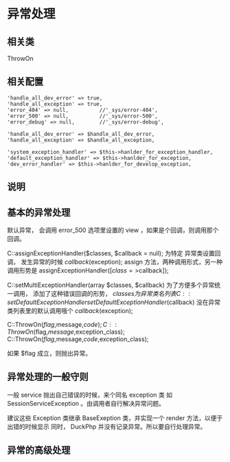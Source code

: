 # 异常处理

## 相关类

ThrowOn


## 相关配置

    'handle_all_dev_error' => true,
    'handle_all_exception' => true,
    'error_404' => null,          //'_sys/error-404',
    'error_500' => null,          //'_sys/error-500',
    'error_debug' => null,        //'_sys/error-debug',

    'handle_all_dev_error' => $handle_all_dev_error,
    'handle_all_exception' => $handle_all_exception,

    'system_exception_handler' => $this->hanlder_for_exception_handler,
    'default_exception_handler' => $this->hanlder_for_exception,
    'dev_error_handler' => $this->hanlder_for_develop_exception,
## 说明

## 基本的异常处理

默认异常， 会调用 error_500 选项里设置的 view ，如果是个回调，则调用那个回调。

C::assignExceptionHandler($classes, $callback = null);
为特定 异常类设置回调， 发生异常的时候 $callback($exception);
assign 方法，两种调用形式，另一种调用形势是 assignExceptionHandler([$class=>$callback]);

C::setMultiExceptionHandler(array $classes, $callback)
为了方便多个异常统一调用， 添加了这种错误回调的形势，  $classes 为异常类名列表
C::setDefaultExceptionHandler setDefaultExceptionHandler($callback)
没在异常类列表里的默认调用哦个 $callback($exception);

C::ThrowOn($flag,$message,$code);
C::ThrowOn($flag,$message,$exception_class);
C::ThrowOn($flag,$message,$code,$exception_class);

如果 $flag 成立，则抛出异常。


## 异常处理的一般守则
一般 service 抛出自己错误的时候，来个同名 exception 类
如 SessionServiceException 。由调用者自行解决异常问题。

建议这些 Exception 类继承  BaseExeption 类，并实现一个  render 方法，以便于出错的时候显示
同时， DuckPhp 并没有记录异常。所以要自行处理异常。

## 异常的高级处理
